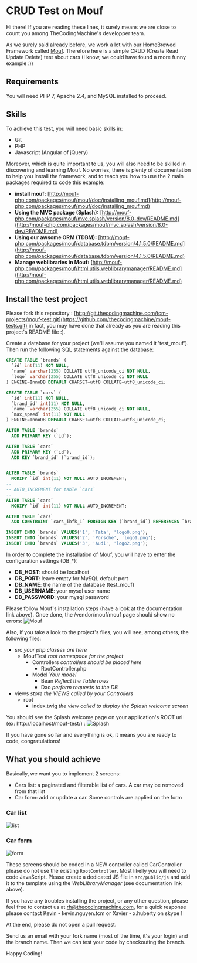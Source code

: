 # CRUD Test on Mouf

Hi there! If you are reading these lines, it surely means we are close to count you among TheCodingMachine's developper team.

As we surely said already before, we work a lot with our HomeBrewed Framework called [Mouf](http://mouf-php.com/). Therefore here is a simple CRUD (Create Read Update Delete) test about cars (I know, we could have found a  more funny example :))

## Requirements
You will need PHP 7, Apache 2.4, and MySQL installed to proceed.

## Skills
To achieve this test, you will need basic skills in:

* Git
* PHP
* Javascript (Angular of jQuery)

Moreover, which is quite important to us, you will also need to be skilled in discovering and learning Mouf. No worries, there is plenty of documentation to help you install the framework, and to teach you how to use the 2 main packages required to code this example: 
* **install mouf:** [http://mouf-php.com/packages/mouf/mouf/doc/installing_mouf.md](http://mouf-php.com/packages/mouf/mouf/doc/installing_mouf.md)
*  **Using the MVC package (Splash):** [http://mouf-php.com/packages/mouf/mvc.splash/version/8.0-dev/README.md](http://mouf-php.com/packages/mouf/mvc.splash/version/8.0-dev/README.md)
*  **Using our awsome ORM (TDBM):** [http://mouf-php.com/packages/mouf/database.tdbm/version/4.1.5.0/README.md](http://mouf-php.com/packages/mouf/database.tdbm/version/4.1.5.0/README.md)
*  **Manage weblibraries in Mouf:** [http://mouf-php.com/packages/mouf/html.utils.weblibrarymanager/README.md](http://mouf-php.com/packages/mouf/html.utils.weblibrarymanager/README.md)

## Install the test project
Please fork this repository : [http://git.thecodingmachine.com/tcm-projects/mouf-test.git](https://github.com/thecodingmachine/mouf-tests.git) in fact, you may have done that already as you are reading this project's README file :).

Create a database for your project (we'll assume you named it 'test_mouf'). Then run the following SQL statements against the database:
```sql
CREATE TABLE `brands` (
  `id` int(11) NOT NULL,
  `name` varchar(255) COLLATE utf8_unicode_ci NOT NULL,
  `logo` varchar(255) COLLATE utf8_unicode_ci NOT NULL
) ENGINE=InnoDB DEFAULT CHARSET=utf8 COLLATE=utf8_unicode_ci;

CREATE TABLE `cars` (
  `id` int(11) NOT NULL,
  `brand_id` int(11) NOT NULL,
  `name` varchar(255) COLLATE utf8_unicode_ci NOT NULL,
  `max_speed` int(11) NOT NULL
) ENGINE=InnoDB DEFAULT CHARSET=utf8 COLLATE=utf8_unicode_ci;

ALTER TABLE `brands`
  ADD PRIMARY KEY (`id`);

ALTER TABLE `cars`
  ADD PRIMARY KEY (`id`),
  ADD KEY `brand_id` (`brand_id`);


ALTER TABLE `brands`
  MODIFY `id` int(11) NOT NULL AUTO_INCREMENT;
--
-- AUTO_INCREMENT for table `cars`
--
ALTER TABLE `cars`
  MODIFY `id` int(11) NOT NULL AUTO_INCREMENT;

ALTER TABLE `cars`
  ADD CONSTRAINT `cars_ibfk_1` FOREIGN KEY (`brand_id`) REFERENCES `brands` (`id`);

INSERT INTO `brands` VALUES('1', 'Tata', 'logo0.png');
INSERT INTO `brands` VALUES('2', 'Porsche', 'logo1.png');
INSERT INTO `brands` VALUES('3', 'Audi', 'logo2.png');
```

In order to complete the installation of Mouf, you will have to enter the configuration settings (DB_*):

* **DB_HOST**: should be localhost
* **DB_PORT**: leave empty for MySQL default port
* **DB_NAME**: the name of the database (test_mouf)
* **DB_USERNAME**: your mysql user name
* **DB_PASSWORD**: your mysql password

Please follow Mouf's installation steps (have a look at the documentation link above). Once done, the /vendor/mouf/mouf page should show no errors:
![Mouf](https://raw.githubusercontent.com/thecodingmachine/mouf-tests/master/img/mouf-no-error.png)

Also, if you take a look to the project's files, you will see, among others, the following files:

* src *your php classes are here*
  * MoufTest *root namespace for the project* 
    * Controllers *controllers should be placed here*
      * RootController.php
    * Model *Your model*
      * Bean *Reflect the Table rows*
      * Dao *perform requests to the DB*
* views *store the VIEWS called by your Controllers*
  * root
    * index.twig *the view called to display the Splash welcome screen*

You should see the Splash welcome page on your application's ROOT url (ex: http://localhost/mouf-test/) :
![Splash](https://raw.githubusercontent.com/thecodingmachine/mouf-tests/master/img/splash-welcome.png)

If you have gone so far and everything is ok, it means you are ready to code, congratulations!

## What you should achieve
Basically, we want you to implement 2 screens:
* Cars list: a paginated and filterable list of cars. A car may be removed from that list
* Car form: add or update a car. Some controls are applied on the form

### Car list
![list](https://raw.githubusercontent.com/thecodingmachine/mouf-tests/master/img/list.png)

### Car form
![form](https://raw.githubusercontent.com/thecodingmachine/mouf-tests/master/img/form.png)

These screens should be coded in a NEW controller called CarController please do not use the existing ```RootController```. Most likelly you will need to code JavaScript. Please create a dedicated JS file in ```src/public/js``` and add it to the template using the *WebLibraryManager* (see documentation link above).

If you have any troubles installing the project, or any other question, please feel free to contact us at rh@thecodingmachine.com, for a quick response please contact Kevin - kevin.nguyen.tcm or Xavier - x.huberty on skype !

At the end, please do not open a pull request.

Send us an email with your fork name (most of the time, it's your login) and the branch name.
Then we can test your code by checkouting the branch. 

Happy Coding!


